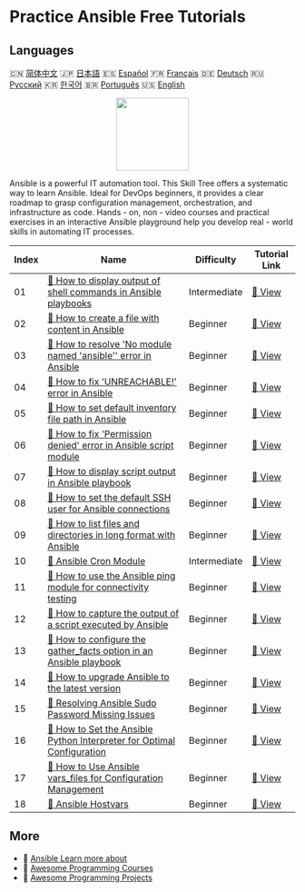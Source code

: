 # Practice Ansible Free Tutorials

## Languages

🇨🇳 [简体中文](README_zh.md) 🇯🇵 [日本語](README_ja.md) 🇪🇸 [Español](README_es.md) 🇫🇷 [Français](README_fr.md) 🇩🇪 [Deutsch](README_de.md) 🇷🇺 [Русский](README_ru.md) 🇰🇷 [한국어](README_ko.md) 🇧🇷 [Português](README_pt.md) 🇺🇸 [English](README.md) 

<div align="center">
<img width="128px" src="https://file.labex.io/path/PBjrCC7U2Koq.png">
</div>

Ansible is a powerful IT automation tool. This Skill Tree offers a systematic way to learn Ansible. Ideal for DevOps beginners, it provides a clear roadmap to grasp configuration management, orchestration, and infrastructure as code. Hands - on, non - video courses and practical exercises in an interactive Ansible playground help you develop real - world skills in automating IT processes.

|   Index | Name                                                                                                                                                                                    | Difficulty   | Tutorial Link                                                                                                            |
|---------|-----------------------------------------------------------------------------------------------------------------------------------------------------------------------------------------|--------------|--------------------------------------------------------------------------------------------------------------------------|
|      01 | [📖 How to display output of shell commands in Ansible playbooks](https://labex.io/tutorials/ansible-how-to-display-output-of-shell-commands-in-ansible-playbooks-415017)               | Intermediate | [🔗 View](https://labex.io/tutorials/ansible-how-to-display-output-of-shell-commands-in-ansible-playbooks-415017)        |
|      02 | [📖 How to create a file with content in Ansible](https://labex.io/tutorials/ansible-how-to-create-a-file-with-content-in-ansible-417416)                                               | Beginner     | [🔗 View](https://labex.io/tutorials/ansible-how-to-create-a-file-with-content-in-ansible-417416)                        |
|      03 | [📖 How to resolve 'No module named 'ansible'' error in Ansible](https://labex.io/tutorials/ansible-how-to-resolve-no-module-named-ansible-error-in-ansible-417297)                     | Beginner     | [🔗 View](https://labex.io/tutorials/ansible-how-to-resolve-no-module-named-ansible-error-in-ansible-417297)             |
|      04 | [📖 How to fix 'UNREACHABLE!' error in Ansible](https://labex.io/tutorials/ansible-how-to-fix-unreachable-error-in-ansible-416162)                                                      | Beginner     | [🔗 View](https://labex.io/tutorials/ansible-how-to-fix-unreachable-error-in-ansible-416162)                             |
|      05 | [📖 How to set default inventory file path in Ansible](https://labex.io/tutorials/ansible-how-to-set-default-inventory-file-path-in-ansible-415865)                                     | Beginner     | [🔗 View](https://labex.io/tutorials/ansible-how-to-set-default-inventory-file-path-in-ansible-415865)                   |
|      06 | [📖 How to fix 'Permission denied' error in Ansible script module](https://labex.io/tutorials/ansible-how-to-fix-permission-denied-error-in-ansible-script-module-415726)               | Beginner     | [🔗 View](https://labex.io/tutorials/ansible-how-to-fix-permission-denied-error-in-ansible-script-module-415726)         |
|      07 | [📖 How to display script output in Ansible playbook](https://labex.io/tutorials/ansible-how-to-display-script-output-in-ansible-playbook-415724)                                       | Beginner     | [🔗 View](https://labex.io/tutorials/ansible-how-to-display-script-output-in-ansible-playbook-415724)                    |
|      08 | [📖 How to set the default SSH user for Ansible connections](https://labex.io/tutorials/ansible-how-to-set-the-default-ssh-user-for-ansible-connections-415242)                         | Beginner     | [🔗 View](https://labex.io/tutorials/ansible-how-to-set-the-default-ssh-user-for-ansible-connections-415242)             |
|      09 | [📖 How to list files and directories in long format with Ansible](https://labex.io/tutorials/ansible-how-to-list-files-and-directories-in-long-format-with-ansible-415153)             | Beginner     | [🔗 View](https://labex.io/tutorials/ansible-how-to-list-files-and-directories-in-long-format-with-ansible-415153)       |
|      10 | [📖 Ansible Cron Module](https://labex.io/tutorials/ansible-ansible-cron-module-290157)                                                                                                 | Intermediate | [🔗 View](https://labex.io/tutorials/ansible-ansible-cron-module-290157)                                                 |
|      11 | [📖 How to use the Ansible ping module for connectivity testing](https://labex.io/tutorials/ansible-how-to-use-the-ansible-ping-module-for-connectivity-testing-414981)                 | Beginner     | [🔗 View](https://labex.io/tutorials/ansible-how-to-use-the-ansible-ping-module-for-connectivity-testing-414981)         |
|      12 | [📖 How to capture the output of a script executed by Ansible](https://labex.io/tutorials/ansible-how-to-capture-the-output-of-a-script-executed-by-ansible-414952)                     | Beginner     | [🔗 View](https://labex.io/tutorials/ansible-how-to-capture-the-output-of-a-script-executed-by-ansible-414952)           |
|      13 | [📖 How to configure the gather_facts option in an Ansible playbook](https://labex.io/tutorials/ansible-how-to-configure-the-gather-facts-option-in-an-ansible-playbook-414866)         | Beginner     | [🔗 View](https://labex.io/tutorials/ansible-how-to-configure-the-gather-facts-option-in-an-ansible-playbook-414866)     |
|      14 | [📖 How to upgrade Ansible to the latest version](https://labex.io/tutorials/ansible-how-to-upgrade-ansible-to-the-latest-version-414855)                                               | Beginner     | [🔗 View](https://labex.io/tutorials/ansible-how-to-upgrade-ansible-to-the-latest-version-414855)                        |
|      15 | [📖 Resolving Ansible Sudo Password Missing Issues](https://labex.io/tutorials/ansible-resolving-ansible-sudo-password-missing-issues-413757)                                           | Beginner     | [🔗 View](https://labex.io/tutorials/ansible-resolving-ansible-sudo-password-missing-issues-413757)                      |
|      16 | [📖 How to Set the Ansible Python Interpreter for Optimal Configuration](https://labex.io/tutorials/ansible-how-to-set-the-ansible-python-interpreter-for-optimal-configuration-411660) | Beginner     | [🔗 View](https://labex.io/tutorials/ansible-how-to-set-the-ansible-python-interpreter-for-optimal-configuration-411660) |
|      17 | [📖 How to Use Ansible vars_files for Configuration Management](https://labex.io/tutorials/ansible-how-to-use-ansible-vars-files-for-configuration-management-411647)                   | Beginner     | [🔗 View](https://labex.io/tutorials/ansible-how-to-use-ansible-vars-files-for-configuration-management-411647)          |
|      18 | [📖 Ansible Hostvars](https://labex.io/tutorials/ansible-ansible-hostvars-391846)                                                                                                       | Beginner     | [🔗 View](https://labex.io/tutorials/ansible-ansible-hostvars-391846)                                                    |

## More

- 🔗 [Ansible Learn more about](https://labex.io/skilltrees/ansible)
- 🔗 [Awesome Programming Courses](https://github.com/labex-labs/awesome-programming-courses)
- 🔗 [Awesome Programming Projects](https://github.com/labex-labs/awesome-programming-projects)

